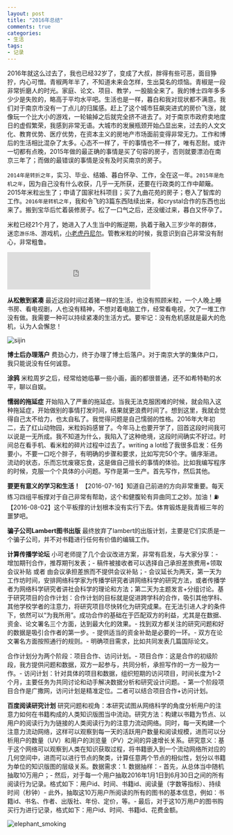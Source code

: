 ```yaml
---
layout: post
title: "2016年总结"
comments: true
categories:
- 生活
tags:
- 记录
---
```


2016年就这么过去了，我也已经32岁了，变成了大叔，胖得有些可恶，面目狰狞，内心可憎。青椒两年半了，不知道未来会怎样，生出莫名的烦恼。青椒是一段非常折磨人的时光。家庭、论文、项目、教学，一股脑全来了。我的博士四年多多少少是失败的，略高于平均水平吧。生活也是一样，暮白和我对现状都不满意。我们对于南京市没有一丁点儿的归属感。赶上了这个城市狂飙突进式的房价飞涨，就像玩一个比大小的游戏，一轮输掉之后就完全挤不进去了。对于南京市政府卖地度日的虚假繁荣，我感到非常无语。大城市的发展瓶颈开始凸显出来，过去的人文文化、教育优势、医疗优势，在资本主义的房地产市场面前变得非常无力。工作和博后的生活相比混杂了太多。心态不一样了，干的事情也不一样了，唯有忍耐。或许一切都有点晚，2015年做的最正确的事情是买了句容的房子，否则就要漂泊在南京三年了；而做的最错误的事情是没有及时买南京的房子。


`2014年是转折之年`，实习、毕业、结婚、暮白怀孕、工作，全在这一年。`2015年是危机之年`，因为自己没有什么收获，几乎一无所获，还要在行政类的工作中颠簸。2015年米粒出生了；申请了国家社科项目；买了九曲花苑的房子；卷入了智库的工作。`2016年是转机之年`，我和令飞的3篇东西陆续出来，和crystal合作的东西也出来了。搬到宝华后忙着装修房子。松了一口气之后，还没缓过来，暮白又怀孕了。


米粒已经21个月了，她进入了人生当中的叛逆期，执着于融入三岁少年的群体，迷恋`游乐场`、游戏机，[小老虎丹尼尔](http://www.iqiyi.com/a_19rrhai7jd.html?vfm=2008_aldbd)。管教米粒的时候，我意识到自己非常没有耐心，非常粗鲁。

<iframe frameborder="no" border="0" marginwidth="0" marginheight="0" width="330" height="86" src="http://music.163.com/outchain/player?type=2&id=784553&auto=0&height=66"> </iframe>

**从松散到紧凑** 最近这段时间过着猪一样的生活，也没有照顾米粒，一个人晚上睡书房、看电视剧，人也没有精神，不想对着电脑工作，经常看电视，欠了一堆工作没有做。我需要一种可以持续紧凑的生活方式。要牢记：没有危机感就是最大的危机，认为人会懈怠！

![sijin](http://oaf2qt3yk.bkt.clouddn.com/c120a0afca363631e723b122d1080bfa.png)



**博士后办理落户** 费劲心力，终于办理了博士后落户。对于南京大学的集体户口，我只能说没有任何诚意。

**涂鸦** 米粒周岁之后，经常给她临摹一些小画，画的都很普通，还不如希特勒的水平，聊以自娱。

**懦弱的拖延症** 开始陷入了严重的拖延症。当我无法克服困难的时候，就会陷入这种拖延症，开始做别的事情打发时间，结果就更浪费时间了。想到这里，我就会觉得自己太不给力，也太自私了。我觉得问题是自己懦弱的性格。2016年大年初二，去了红山动物园，米粒妈妈感冒了。今年马上也要开学了，回首这段时间我可以说是一无所成。我不知道为什么，我陷入了这种绝境，这段时间确实不好过。时间总在看手机、看米粒的碎片过程中过去了。writing a lot给了我很多启发：任务要小，不要一口吃个胖子，有明确的步骤和要求，比如写完50个字。循序渐进。流动的状态，乐而忘忧废寝忘食，这是做自己擅长的事情的体验。比如我编写程序的时候，克服一个个具体的小问题。写作是第一生产。首先写作，然后其他。

**要更有意义的学习和生活！** 【2016-07-16】知道自己前进的方向非常重要。每天练习四组平板撑对于自己非常有帮助，这个和健腹轮有异曲同工之妙。加油！⛽️ 【2016-08-02】这个平板撑的计划根本没有实行下去。体育锻炼是我青椒三年的噩梦吧。


**骗子公司Lambert图书出版** 最终放弃了lambert的出版计划，主要是它们实质是一个骗子公司，并不对书籍进行任何有价值的编辑工作。

**计算传播学论坛** 小可老师提了几个会议改进方案，非常有启发，与大家分享：- 增加期刊合作，推荐期刊发表；- 稿件被接收者可以选择自己承担差旅费用+领取会议补贴 或者 由会议承担差旅而不提供会议补贴；- 会议延长为两天，第一天为工作坊时间，安排网络科学家为传播学研究者讲网络科学的研究方法，或者传播学者为网络科学研究者讲社会科学的理论和方法；第二天为主题发言+分组讨论。基于研究项目的合作计划：合作计划的目标就是促进跨学科的合作，吸引其他学科、其他学校学者的注意力，将研究项目尽快转化为研究成果。在无法引进人才的条件下，依然可以“为我所用”。成功合作的基础在于匹配双方的利益，尤其是在数据、资金、论文署名三个方面，达到最大化的效果。- 找到双方都关注的研究问题和好的数据是吸引合作者的第一步。- 提供适当的资金补助是必要的一环。- 双方在论文署名方面按照通行的规则。- 明确项目需求，比如共同发表几篇国际论文。

合作计划分为两个阶段：项目合作、访问计划。- 项目合作：这是合作的初级阶段，我方提供问题和数据，双方一起参与，共同分析，承担写作的一方一般为一作。- 访问计划：针对具体的项目和数据，组织短期的访问项目，时间长度为1-2个月，主要任务为共同讨论和动手解决数据分析和研究设计问题。- 第一个阶段项目合作是广撒网，访问计划是精准定位。二者可以结合项目合作+访问计划。

**百度阅读研究计划** 研究问题和视角：本研究试图从网络科学的角度分析用户的注意力如何在书籍构成的人类知识版图当中流动。研究方法：构建以书籍为节点、以用户的阅读行为为链接的人类阅读行为的注意力流动网络。同时，每一天构建一个注意力流动网络，这样可以观察到每一天的活跃用户数量和阅读规模，进而可以分析用户的数量（UV）和用户的浏览量（PV）之间的异速增长关系。研究意义：基于这个网络可以观察到人类在知识获取过程，将书籍嵌入到一个流动网络所对应的几何空间中，进而可以进行节点的聚类，计算任意两个节点的相似性，划分以书籍为单位的知识版图的层级关系。数据需求：1. 数据抽样：- 首先，从总体当中随机抽取10万用户；- 然后，对于每一个用户抽取2016年1月1日到6月30日之间的所有阅读行为记录。格式如下：用户id、时间、书籍id、阅读量（字数等指标）、持续时间（秒钟）- 此外，抽取这10万用户所阅读的所有的图书的基本信息，例如：书籍id、书名、作者、出版社、年份、定价，等。- 最后，对于这10万用户的图书购买行为进行记录，格式如下：用户id、时间、书籍id、花费金额。


![elephant_smoking](http://oaf2qt3yk.bkt.clouddn.com/67d2a8bc0f1dca86a4cf4d541574e518.png)
